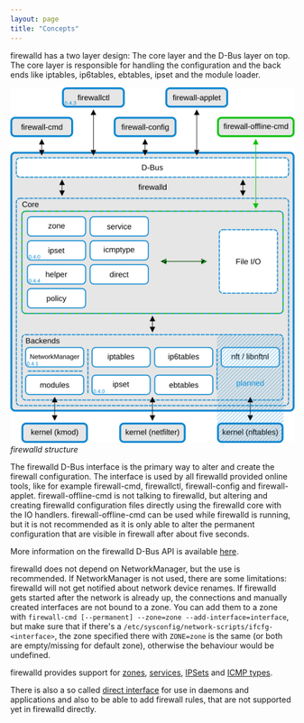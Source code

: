 ```yaml
---
layout: page
title: "Concepts"
--- 
```


firewalld has a two layer design: The core layer and the D-Bus layer on top. The core layer is responsible for handling the configuration and the back ends like iptables, ip6tables, ebtables, ipset and the module loader.

![firewalld-structure+nftables](firewalld-structure+nftables.png "firewalld structure")
*firewalld structure*

The firewalld D-Bus interface is the primary way to alter and create the firewall configuration. The interface is used by all firewalld provided online tools, like for example firewall-cmd, firewallctl, firewall-config and firewall-applet. firewall-offline-cmd is not talking to firewalld, but altering and creating firewalld configuration files directly using the firewalld core with the IO handlers. firewall-offline-cmd can be used while firewalld is running, but it is not recommended as it is only able to alter the permanent configuration that are visible in firewall after about five seconds.

More information on the firewalld D-Bus API is available [here](man-pages/firewalld.dbus.html).

firewalld does not depend on NetworkManager, but the use is recommended. If NetworkManager is not used, there are some limitations: firewalld will not get notified about network device renames. If firewalld gets started after the network is already up, the connections and manually created interfaces are not bound to a zone. You can add them to a zone with `firewall-cmd [--permanent] --zone=zone --add-interface=interface`, but make sure that if there's a `/etc/sysconfig/network-scripts/ifcfg-<interface>`, the zone specified there with `ZONE=zone` is the same (or both are empty/missing for default zone), otherwise the behaviour would be undefined.

firewalld provides support for [zones](zone/), [services](service/), [IPSets](ipset/) and [ICMP types](icmptype/).

There is also a so called [direct interface](direct-interface.html) for use in daemons and applications and also to be able to add firewall rules, that are not supported yet in firewalld directly.
